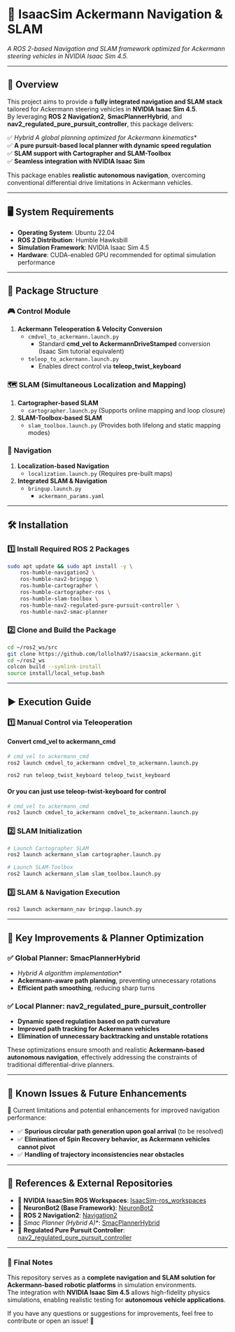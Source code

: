 # 🚗 **IsaacSim Ackermann Navigation & SLAM**
*A ROS 2-based Navigation and SLAM framework optimized for Ackermann steering vehicles in NVIDIA Isaac Sim 4.5.*

---

## 📌 **Overview**
This project aims to provide a **fully integrated navigation and SLAM stack** tailored for Ackermann steering vehicles in **NVIDIA Isaac Sim 4.5**.  
By leveraging **ROS 2 Navigation2**, **SmacPlannerHybrid**, and **nav2_regulated_pure_pursuit_controller**, this package delivers:  

✅ **Hybrid A* global planning optimized for Ackermann kinematics**  
✅ **A pure pursuit-based local planner with dynamic speed regulation**  
✅ **SLAM support with Cartographer and SLAM-Toolbox**  
✅ **Seamless integration with NVIDIA Isaac Sim**  

This package enables **realistic autonomous navigation**, overcoming conventional differential drive limitations in Ackermann vehicles.

---

## 🖥️ **System Requirements**
- **Operating System**: Ubuntu 22.04  
- **ROS 2 Distribution**: Humble Hawksbill  
- **Simulation Framework**: NVIDIA Isaac Sim 4.5  
- **Hardware**: CUDA-enabled GPU recommended for optimal simulation performance  

---

## 📁 **Package Structure**
### 🎮 **Control Module**
1. **Ackermann Teleoperation & Velocity Conversion**
   - `cmdvel_to_ackermann.launch.py`  
     - Standard **cmd_vel to AckermannDriveStamped** conversion (Isaac Sim tutorial equivalent)  
   - `teleop_to_ackermann.launch.py`  
     - Enables direct control via **teleop_twist_keyboard**  

### 🗺️ **SLAM (Simultaneous Localization and Mapping)**
1. **Cartographer-based SLAM**  
   - `cartographer.launch.py` (Supports online mapping and loop closure)  
2. **SLAM-Toolbox-based SLAM**  
   - `slam_toolbox.launch.py` (Provides both lifelong and static mapping modes)  

### 🚀 **Navigation**
1. **Localization-based Navigation**  
   - `localization.launch.py` (Requires pre-built maps)  
2. **Integrated SLAM & Navigation**  
   - `bringup.launch.py`    
     - `ackermann_params.yaml`  

---

## 🛠️ **Installation**
### **1️⃣ Install Required ROS 2 Packages**
```bash
sudo apt update && sudo apt install -y \
    ros-humble-navigation2 \
    ros-humble-nav2-bringup \
    ros-humble-cartographer \
    ros-humble-cartographer-ros \
    ros-humble-slam-toolbox \
    ros-humble-nav2-regulated-pure-pursuit-controller \
    ros-humble-nav2-smac-planner
```

### **2️⃣ Clone and Build the Package**
```bash
cd ~/ros2_ws/src
git clone https://github.com/lollolha97/isaacsim_ackermann.git
cd ~/ros2_ws
colcon build --symlink-install
source install/local_setup.bash
```

---

## ▶️ **Execution Guide**
### **1️⃣ Manual Control via Teleoperation**
####  Convert cmd_vel to ackermann_cmd
```bash
# cmd_vel to ackermann_cmd
ros2 launch cmdvel_to_ackermann cmdvel_to_ackermann.launch.py

ros2 run teleop_twist_keyboard teleop_twist_keyboard
```
#### Or you can just use teleop-twist-keyboard for control
```bash
# cmd_vel to ackermann_cmd
ros2 launch cmdvel_to_ackermann cmdvel_to_ackermann.launch.py
```

### **2️⃣ SLAM Initialization**
```bash
# Launch Cartographer SLAM
ros2 launch ackermann_slam cartographer.launch.py

# Launch SLAM-Toolbox
ros2 launch ackermann_slam slam_toolbox.launch.py
```

###  **3️⃣ SLAM & Navigation Execution**
```bash
ros2 launch ackermann_nav bringup.launch.py
```



---

## 🔧 **Key Improvements & Planner Optimization**
### ✅ **Global Planner: SmacPlannerHybrid**
- **Hybrid A* algorithm implementation**
- **Ackermann-aware path planning**, preventing unnecessary rotations  
- **Efficient path smoothing**, reducing sharp turns  

### ✅ **Local Planner: nav2_regulated_pure_pursuit_controller**
- **Dynamic speed regulation based on path curvature**  
- **Improved path tracking for Ackermann vehicles**  
- **Elimination of unnecessary backtracking and unstable rotations**  

These optimizations ensure smooth and realistic **Ackermann-based autonomous navigation**, effectively addressing the constraints of traditional differential-drive planners.

---

## 🚀 **Known Issues & Future Enhancements**
🚀 Current limitations and potential enhancements for improved navigation performance:
- ✅ **Spurious circular path generation upon goal arrival** (to be resolved)  
- ✅ **Elimination of Spin Recovery behavior, as Ackermann vehicles cannot pivot**  
- ✅ **Handling of trajectory inconsistencies near obstacles**  

---

## 🔗 **References & External Repositories**
- 📌 **NVIDIA IsaacSim ROS Workspaces**: [IsaacSim-ros_workspaces](https://github.com/isaac-sim/IsaacSim-ros_workspaces)  
- 📌 **NeuronBot2 (Base Framework)**: [NeuronBot2](https://github.com/Adlink-ROS/neuronbot2)  
- 📌 **ROS 2 Navigation2**: [Navigation2](https://github.com/ros-planning/navigation2)  
- 📌 **Smac Planner (Hybrid A*)**: [SmacPlannerHybrid](https://github.com/ros-planning/navigation2/tree/main/nav2_smac_planner)  
- 📌 **Regulated Pure Pursuit Controller**: [nav2_regulated_pure_pursuit_controller](https://github.com/ros-planning/navigation2/tree/main/nav2_regulated_pure_pursuit_controller)  

---

### 🎯 **Final Notes**
This repository serves as a **complete navigation and SLAM solution for Ackermann-based robotic platforms** in simulation environments.  
The integration with **NVIDIA Isaac Sim 4.5** allows high-fidelity physics simulations, enabling realistic testing for **autonomous vehicle applications**.  

If you have any questions or suggestions for improvements, feel free to contribute or open an issue! 🚀


